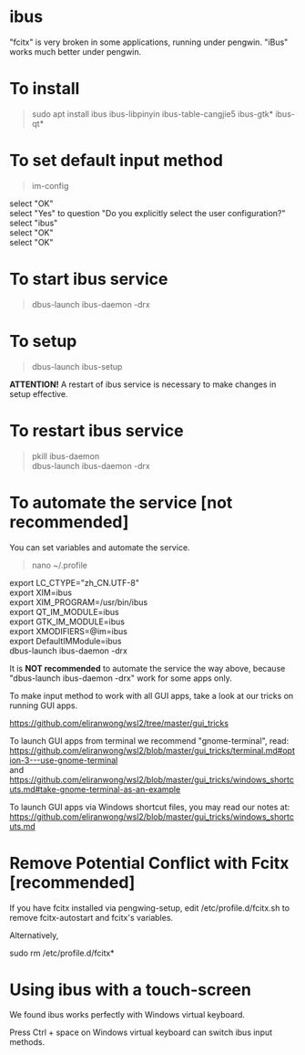 
# ibus

"fcitx" is very broken in some applications, running under pengwin.  "iBus" works much better under pengwin.

# To install

> sudo apt install ibus ibus-libpinyin ibus-table-cangjie5 ibus-gtk* ibus-qt*

# To set default input method

> im-config

select "OK"<br>
select "Yes" to question "Do you explicitly select the user configuration?"<br>
select "ibus"<br>
select "OK"<br>
select "OK"<br>

# To start ibus service

> dbus-launch ibus-daemon -drx

# To setup

> dbus-launch ibus-setup

<b>ATTENTION!</b> A restart of ibus service is necessary to make changes in setup effective.

# To restart ibus service

> pkill ibus-daemon<br>
> dbus-launch ibus-daemon -drx

# To automate the service [not recommended]

You can set variables and automate the service.

> nano ~/.profile

export LC_CTYPE="zh_CN.UTF-8"<br>
export XIM=ibus<br>
export XIM_PROGRAM=/usr/bin/ibus<br>
export QT_IM_MODULE=ibus<br>
export GTK_IM_MODULE=ibus<br>
export XMODIFIERS=@im=ibus<br>
export DefaultIMModule=ibus<br>
dbus-launch ibus-daemon -drx<br>

It is <b>NOT recommended</b> to automate the service the way above, because "dbus-launch ibus-daemon -drx" work for some apps only.

To make input method to work with all GUI apps, take a look at our tricks on running GUI apps.

https://github.com/eliranwong/wsl2/tree/master/gui_tricks

To launch GUI apps from terminal we recommend "gnome-terminal", read:<br>
https://github.com/eliranwong/wsl2/blob/master/gui_tricks/terminal.md#option-3---use-gnome-terminal<br>
and<br>
https://github.com/eliranwong/wsl2/blob/master/gui_tricks/windows_shortcuts.md#take-gnome-terminal-as-an-example

To launch GUI apps via Windows shortcut files, you may read our notes at:<br>
https://github.com/eliranwong/wsl2/blob/master/gui_tricks/windows_shortcuts.md

# Remove Potential Conflict with Fcitx [recommended]

If you have fcitx installed via pengwing-setup, edit /etc/profile.d/fcitx.sh to remove fcitx-autostart and fcitx's variables.

Alternatively,

sudo rm /etc/profile.d/fcitx*

# Using ibus with a touch-screen

We found ibus works perfectly with Windows virtual keyboard.

Press Ctrl + space on Windows virtual keyboard can switch ibus input methods.

